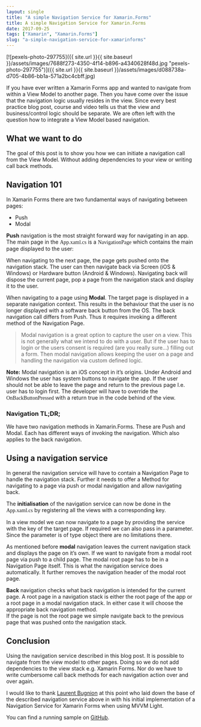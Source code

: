 ```yaml
---
layout: single
title: "A simple Navigation Service for Xamarin.Forms"
title: A simple Navigation Service for Xamarin.Forms
date: 2017-09-25
tags: ["Xamarin", "Xamarin.Forms"]
slug: "a-simple-navigation-service-for-xamarinforms"
---
```


[![pexels-photo-297755]({{ site.url }}{{ site.baseurl }}/assets/images/7688f273-4350-4f14-b896-a4340628f48d.jpg "pexels-photo-297755")]({{ site.url }}{{ site.baseurl }}/assets/images/d088738a-d705-4b86-bb1a-571a2bc4cbff.jpg)

If you have ever written a Xamarin Forms app and wanted to navigate from within a View Model to another page. Then you have come over the issue that the navigation logic usually resides in the view. Since every best practice blog post, course and video tells us that the view and business/control logic should be separate. We are often left with the question how to integrate a View Model based navigation.

## What we want to do

The goal of this post is to show you how we can initiate a navigation call from the View Model. Without adding dependencies to your view or writing call back methods.

## Navigation 101

In Xamarin Forms there are two fundamental ways of navigating between pages:

- Push
- Modal


**Push** navigation is the most straight forward way for navigating in an app. The main page in the <font face="Consolas">App.xaml.cs</font> is a <font face="Consolas">NavigationPage</font> which contains the main page displayed to the user:

<script src="https://gist.github.com/mallibone/3e2df0a87c785ad7e8af9505f6796f6a.js"></script>

When navigating to the next page, the page gets pushed onto the navigation stack. The user can then navigate back via Screen (iOS & Windows) or Hardware button (Android & Windows). Navigating back will dispose the current page, pop a page from the navigation stack and display it to the user.

When navigating to a page using **Modal**. The target page is displayed in a separate navigation context. This results in the behaviour that the user is no longer displayed with a software back button from the OS. The back navigation call differs from Push. Thus it requires invoking a different method of the Navigation Page.


> Modal navigation is a great option to capture the user on a view. This is not generally what we intend to do with a user. But if the user has to login or the users consent is required (are you really sure...) filling out a form. Then modal navigation allows keeping the user on a page and handling the navigation via custom defined logic.


**Note:** Modal navigation is an iOS concept in it’s origins. Under Android and Windows the user has system buttons to navigate the app. If the user should not be able to leave the page and return to the previous page I.e. user has to login first. The developer will have to override the <font face="Consolas">OnBackButtonPressed</font> with a return true in the code behind of the view.

### Navigation TL;DR;

We have two navigation methods in Xamarin.Forms. These are Push and Modal. Each has different ways of invoking the navigation. Which also applies to the back navigation.

## Using a navigation service

In general the navigation service will have to contain a Navigation Page to handle the navigation stack. Further it needs to offer a Method for navigating to a page via push or modal navigation and allow navigating back.

<script src="https://gist.github.com/mallibone/5de9e9d0f6ff76c40305a1a5cd8e963e.js"></script>

<script src="https://gist.github.com/mallibone/15b2279599e8b589713ebd226dbf5957.js"></script>

The **initialisation** of the navigation service can now be done in the <font face="Consolas">App.xaml.cs</font> by registering all the views with a corresponding key.

<script src="https://gist.github.com/mallibone/9135329987612d9904e25c143f67687a.js"></script>

In a view model we can now navigate to a page by providing the service with the key of the target page. If required we can also pass in a parameter. Since the parameter is of type object there are no limitations there.

<script src="https://gist.github.com/mallibone/7cc74a01ab76c709567ebb63108b3d09.js"></script>

As mentioned before **modal** navigation leaves the current navigation stack and displays the page on it’s own. If we want to navigate from a modal root page via push to a child page. The modal root page has to be in a Navigation Page itself. This is what the navigation service does automatically. It further removes the navigation header of the modal root page.

**Back** navigation checks what back navigation is intended for the current page. A root page in a navigation stack is either the root page of the app or a root page in a modal navigation stack. In either case it will choose the appropriate back navigation method.  
If the page is not the root page we simple navigate back to the previous page that was pushed onto the navigation stack.

## Conclusion

Using the navigation service described in this blog post. It is possible to navigate from the view model to other pages. Doing so we do not add dependencies to the view stack e.g. Xamarin Forms. Nor do we have to write cumbersome call back methods for each navigation action over and over again.

I would like to thank [Laurent Bugnion](http://www.galasoft.ch/ "Laurent's website") at this point who laid down the base of the described navigation service above in with his initial implementation of a Navigation Service for Xamarin Forms when using MVVM Light.

You can find a running sample on [GitHub](https://github.com/mallibone/XamarinFormsNavigationService "Basic Sample App").
